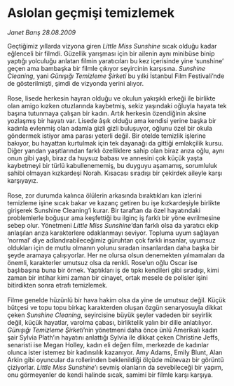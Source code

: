 # Aslolan geçmişi temizlemek

*Janet Barış 28.08.2009*

<div class="taraf_structure_2col_1zq">
<div class="margen_n">



 <p>Geçtiğimiz yıllarda vizyona giren <i>Little Miss Sunshine</i> sıcak olduğu kadar eğlenceli bir filmdi. Güzellik yarışması için bir ailenin aynı minibüse binip yaptığı yolculuğu anlatan filmin yaratıcıları bu kez içerisinde yine ‘sunshine’ geçen ama bambaşka bir filmle çıkıyor seyircinin karşısına. <i>Sunshine Cleaning</i>, yani <i>Günışığı Temizleme Şirketi</i> bu yılki İstanbul Film Festivali’nde de gösterilmişti, şimdi de vizyonda yerini alıyor. <br/><br/>Rose, lisede herkesin hayran olduğu ve okulun yakışıklı erkeği ile birlikte olan amigo kızken otuzlarında kaybetmiş, sekiz yaşındaki oğluyla hayata tek başına tutunmaya çalışan bir kadın. Artık herkesin özendiğinin aksine yozlaşmış bir hayatı var. Lisede âşık olduğu ama kendisi yerine başka bir kadınla evlenmiş olan adamla gizli gizli buluşuyor, oğlunu özel bir okula göndermek istiyor ama parası yeterli değil. Bir otelde temizlik işlerine bakıyor, bu hayattan kurtulmak için tek dayanağı da gittiği emlakçilik kursu. Diğer yandan yaşıtlarından farklı özelliklere sahip olan biraz arıza oğlu, aynı onun gibi yaşlı, biraz da huysuz babası ve annesini çok küçük yaşta kaybetmeyi bir türlü kabullenememiş, bu duyguyu aşamamış, sorumluluk sahibi olmayan kızkardeşi Norah. Kısacası sıradışı bir çekirdek aileyle karşı karşıyayız. <br/><br/>Rose, zor durumda kalınca ölülerin arkasında bıraktıkları kan izlerini temizleme işine sıcak bakar ve kazanç getiren bu işe kızkardeşiyle birlikte girişerek Sunshine Cleaning’i kurar. Bir taraftan da özel hayatındaki problemlerle boğuşur ama keşfettiği bu ilginç iş farklı bir yöne evrilmesine sebep olur. Yönetmeni <i>Little Miss Sunshine</i>’dan farklı olsa da yaratıcı ekip anlaşılan arıza karakterlere odaklanmayı seviyor. Topluma uyum sağlayan ‘normal’ diye adlandırabileceğimiz güruhtan çok farklı insanlar, uyumsuz oldukları için de mutlu olmanın yolunu sıradan insanlardan daha başka bir şeyde aramaya çalışıyorlar. Her ne olursa olsun denemekten yılmamaları da önemli, karakterler umutsuz olsa da renkli. Rose’un oğlu Oscar ise başlıbaşına buna bir örnek. Yaptıkları iş de tıpkı kendileri gibi sıradışı, kimi zaman bir intihar kimi zaman bir cinayet, ortak mesele de polisler işini bitirdikten sonra etrafı temizlemek. <br/><br/>Filme genelde hüzünlü bir hava hakim olsa da yine de umutsuz değil. Küçük bütçesi ve topu topu birkaç karakterden oluşan özgün senaryosuyla dikkat çeken <i>Sunshine Cleaning</i>, seyircisine büyük şeyler vadeden bir seyirlik değil, küçük hayatlar, varolma çabası, birliktelik yalın bir dille anlatılıyor<i>. Günışığı Temizleme Şirketi</i>’nin yönetmeni daha önce ünlü Amerikalı kadın şair Sylvia Plath’ın hayatını anlattığı Sylvia ile dikkat çeken Christine Jeffs, senaristi ise Megan Holley, kadın eli değen film, merkezde de kadınlar olunca ister istemez bir kadınsılık kazanıyor. Amy Adams, Emily Blunt, Alan Arkin gibi oyuncular da rollerinden beklenildiği ölçüde mütevazı bir görüntü çiziyorlar. <i>Little Miss Sunshine</i>’ı sevmiş olanların da sevebileceği bir yapım, onu görmeyenler de kendi halinde sıcak, samimi bir filmle karşı karşıya.</p>
<br/>
<br/>
<br/>



<br/>


<div id="taraf_not">
</div>

</div>


</div>

